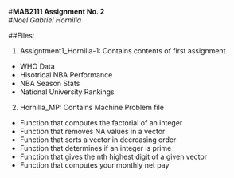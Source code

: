 #**MAB2111 Assignment No. 2**  
#*Noel Gabriel Hornilla*

##Files:

1. Assigntment1_Hornilla-1: Contains contents of first assignment
* WHO Data
* Hisotrical NBA Performance
* NBA Season Stats
* National University Rankings

2. Hornilla_MP: Contains Machine Problem file
* Function that computes the factorial of an integer
* Function that removes NA values in a vector
* Function that sorts a vector in decreasing order
* Function that determines if an integer is prime
* Function that gives the nth highest digit of a given vector
* Function that computes your monthly net pay